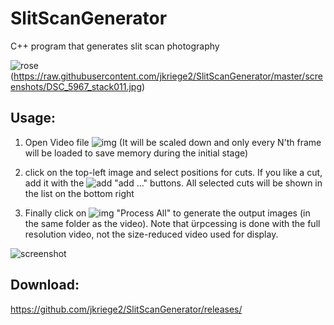 # SlitScanGenerator
C++ program that generates slit scan photography 

![rose](https://raw.githubusercontent.com/jkriege2/SlitScanGenerator/master/screenshots/DSC_5967_stack005.jpg) (https://raw.githubusercontent.com/jkriege2/SlitScanGenerator/master/screenshots/DSC_5967_stack011.jpg) 


## Usage:

1. Open Video file ![img](https://github.com/jkriege2/SlitScanGenerator/blob/master/SlitScanGenerator/icons/folder_video.png) (It will be scaled down and only every N'th frame will be loaded to save memory during the initial stage)

2. click on the top-left image and select positions for cuts. If you like a cut, add it with the ![add](https://github.com/jkriege2/SlitScanGenerator/blob/master/SlitScanGenerator/icons/list_add.png) "add ..." buttons. All selected cuts will be shown in the list on the bottom right

3. Finally click on ![img](https://github.com/jkriege2/SlitScanGenerator/blob/master/SlitScanGenerator/icons/wizard2.png) "Process All" to generate the output images (in the same folder as the video). Note that ürpcessing is done with the full resolution video, not the size-reduced video used for display.

![screenshot](https://raw.githubusercontent.com/jkriege2/SlitScanGenerator/master/screenshots/MainWindow.png)

## Download:
  https://github.com/jkriege2/SlitScanGenerator/releases/
  

